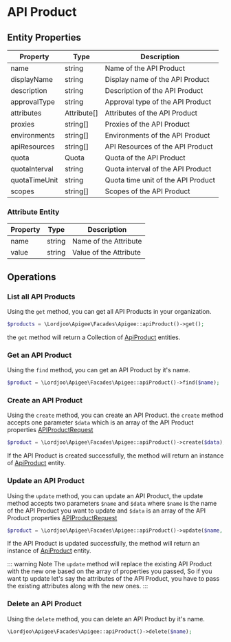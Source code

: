 # API Product

## Entity Properties

| Property | Type        | Description             |
|------------------------|-------------|-------------------------|
| name                   | string      | Name of the API Product |
| displayName            | string      | Display name of the API Product |
| description            | string      | Description of the API Product |
| approvalType           | string      | Approval type of the API Product |
| attributes             | Attribute[] | Attributes of the API Product |
| proxies                | string[]    | Proxies of the API Product |
| environments           | string[]    | Environments of the API Product |
| apiResources           | string[]    | API Resources of the API Product |
| quota                  | Quota       | Quota of the API Product |
| quotaInterval          | string      | Quota interval of the API Product |
| quotaTimeUnit          | string      | Quota time unit of the API Product |
| scopes                 | string[]    | Scopes of the API Product |

### Attribute Entity

| Property | Type   | Description             |
|------------------------|--------|-------------------------|
| name                   | string | Name of the Attribute |
| value                  | string | Value of the Attribute |


## Operations

### List all API Products

Using the `get` method, you can get all API Products in your organization.
```php
$products = \Lordjoo\Apigee\Facades\Apigee::apiProduct()->get();
```
the `get` method will return a Collection of [ApiProduct](#apiproduct-entity) entities.

### Get an API Product

Using the `find` method, you can get an API Product by it's name.

```php
$product = \Lordjoo\Apigee\Facades\Apigee::apiProduct()->find($name);
```

### Create an API Product

Using the `create` method, you can create an API Product. 
the `create` method accepts one parameter `$data` 
which is an array of the API Product properties [APIProductRequest](https://apidocs.apigee.com/docs/api-products/1/types/APIProductRequest)

```php
$product = \Lordjoo\Apigee\Facades\Apigee::apiProduct()->create($data);
```

If the API Product is created successfully, the method will return an instance of [ApiProduct](#apiproduct-entity) entity.

### Update an API Product

Using the `update` method, you can update an API Product,
the update method accepts two parameters `$name` and `$data` 
where `$name` is the name of the API Product you want to update and `$data` is an array of the API Product properties [APIProductRequest](https://apidocs.apigee.com/docs/api-products/1/types/APIProductRequest)

```php
$product = \Lordjoo\Apigee\Facades\Apigee::apiProduct()->update($name, $data);
```

If the API Product is updated successfully, the method will return an instance of [ApiProduct](#apiproduct-entity) entity.

::: warning Note
The `update` method will replace the existing API Product with the new one based on the array of properties you passed, 
So if you want tp update let's say the attributes of the API Product,
you have to pass the existing attributes along with the new ones.
:::

### Delete an API Product

Using the `delete` method, you can delete an API Product by it's name.

```php
\Lordjoo\Apigee\Facades\Apigee::apiProduct()->delete($name);
```
